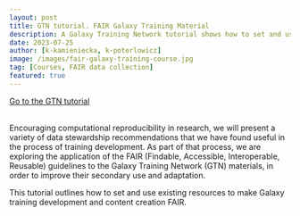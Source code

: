 ```yaml
---
layout: post
title: GTN tutorial. FAIR Galaxy Training Material
description: A Galaxy Training Network tutorial shows how to set and use existing resources to make Galaxy training development and content creation FAIR.
date: 2023-07-25
author: [k-kamieniecka, k-poterlowicz]
image: /images/fair-galaxy-training-course.jpg
tag: [Courses, FAIR data collection]
featured: true
---
```


<a type="button" class="home-button" href="https://gxy.io/GTN:T00350"> Go to the GTN tutorial</a>
<br>
<br>

Encouraging computational reproducibility in research, we will present a variety of data stewardship recommendations that we have found useful in the process of training development. As part of that process, we are exploring the application of the FAIR (Findable, Accessible, Interoperable, Reusable) guidelines to the Galaxy Training Network (GTN) materials, in order to improve their secondary use and adaptation.

This tutorial outlines how to set and use existing resources to make Galaxy training development and content creation FAIR.